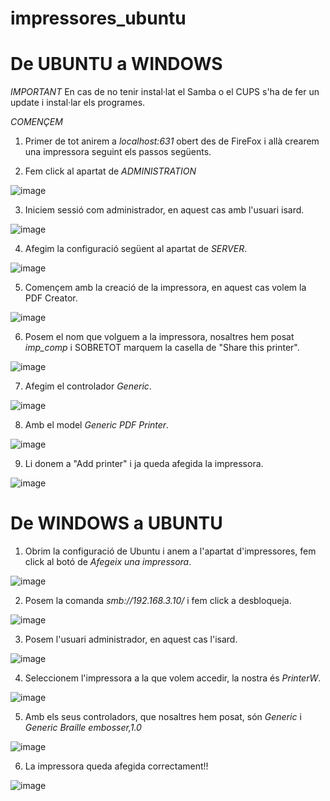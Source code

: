 # impressores_ubuntu

# De UBUNTU a WINDOWS

*IMPORTANT* En cas de no tenir instal·lat el Samba o el CUPS s'ha de fer un update i instal·lar els programes.

*COMENÇEM*

1. Primer de tot anirem a *localhost:631* obert des de FireFox i allà crearem una impressora seguint els passos següents.

2. Fem click al apartat de *ADMINISTRATION*

![image](https://github.com/user-attachments/assets/35ef9de1-637e-4103-be30-80c0c7304029)

3. Iniciem sessió com administrador, en aquest cas amb l'usuari isard.

![image](https://github.com/user-attachments/assets/b8f94fad-0797-4676-862d-a04c960a3963)

4. Afegim la configuració següent al apartat de *SERVER*.

![image](https://github.com/user-attachments/assets/7c3786bf-2855-4da2-a485-0f0e094ea20c)

5. Començem amb la creació de la impressora, en aquest cas volem la PDF Creator.

![image](https://github.com/user-attachments/assets/37ef5090-9913-4d1d-8bdb-d4c22cba0db7)

6. Posem el nom que volguem a la impressora, nosaltres hem posat *imp_comp* i SOBRETOT marquem la casella de "Share this printer".

![image](https://github.com/user-attachments/assets/a8705cdf-3d54-46e0-946e-5710c1c9f5c6)

7. Afegim el controlador *Generic*.

![image](https://github.com/user-attachments/assets/1f5ad29c-e548-4ffe-8416-aa79796f55c5)

8. Amb el model *Generic PDF Printer*.

![image](https://github.com/user-attachments/assets/fa67f794-146e-45e8-b200-94bde963323d)

9. Li donem a "Add printer" i ja queda afegida la impressora.

![image](https://github.com/user-attachments/assets/cefe931f-2b74-4afe-899d-a5414725cc86)

# De WINDOWS a UBUNTU

1. Obrim la configuració de Ubuntu i anem a l'apartat d'impressores, fem click al botó de *Afegeix una impressora*.

![image](https://github.com/user-attachments/assets/f15b11ca-0d58-4b33-8c6c-b624b94a2503)

2. Posem la comanda *smb://192.168.3.10/* i fem click a desbloqueja.

![image](https://github.com/user-attachments/assets/8783955e-4445-457a-9352-e4d18307f6ad)

3. Posem l'usuari administrador, en aquest cas l'isard.

![image](https://github.com/user-attachments/assets/f7b39da1-7d32-4285-ba67-45cc2faa068b)

4. Seleccionem l'impressora a la que volem accedir, la nostra és *PrinterW*.

![image](https://github.com/user-attachments/assets/ae0a5a3e-2b26-4328-9ab9-bb4a4722afe5)

5. Amb els seus controladors, que nosaltres hem posat, són *Generic* i *Generic Braille embosser,1.0*

![image](https://github.com/user-attachments/assets/71d90da4-1e36-43d7-b88f-6d108321892c)

6. La impressora queda afegida correctament!!

![image](https://github.com/user-attachments/assets/fff6f4d8-2c37-4739-a5b6-cb9e6ff5fe0c)


























